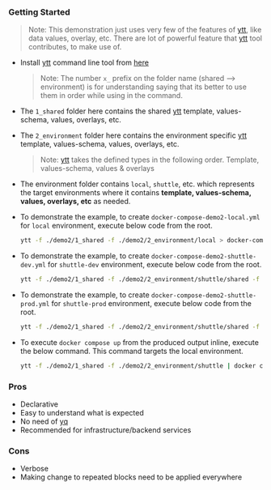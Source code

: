 ### Getting Started

> Note: This demonstration just uses very few of the features of [ytt](https://carvel.dev/ytt/), like data values, overlay, etc. There are lot of powerful feature that [ytt](https://carvel.dev/ytt/) tool contributes, to make use of. 

- Install [ytt](https://carvel.dev/ytt/) command line tool from [here](https://carvel.dev/ytt/docs/v0.46.x/install/)

    > Note: The number `x_` prefix on the folder name (shared --> environment) is for understanding saying that its better to use them in order while using in the command.

- The `1_shared` folder here contains the shared [ytt](https://carvel.dev/ytt/) template, values-schema, values, overlays, etc. 

- The `2_environment` folder here contains the environment specific [ytt](https://carvel.dev/ytt/) template, values-schema, values, overlays, etc.

    > Note: [ytt](https://carvel.dev/ytt/) takes the defined types in the following order. Template, values-schema, values & overlays

- The environment folder contains `local`, `shuttle`, etc. which represents the target environments where it contains **template, values-schema, values, overlays, etc** as needed.

- To demonstrate the example, to create `docker-compose-demo2-local.yml` for `local` environment, execute below code from the root. 

    ```sh
    ytt -f ./demo2/1_shared -f ./demo2/2_environment/local > docker-compose-demo2-local.yml
    ```

- To demonstrate the example, to create `docker-compose-demo2-shuttle-dev.yml` for `shuttle-dev` environment, execute below code from the root. 

    ```sh
    ytt -f ./demo2/1_shared -f ./demo2/2_environment/shuttle/shared -f ./demo2/2_environment/shuttle/dev > docker-compose-demo2-shuttle-dev.yml
    ```

- To demonstrate the example, to create `docker-compose-demo2-shuttle-prod.yml` for `shuttle-prod` environment, execute below code from the root. 

    ```sh
    ytt -f ./demo2/1_shared -f ./demo2/2_environment/shuttle/shared -f ./demo2/2_environment/shuttle/prod > docker-compose-demo2-shuttle-prod.yml
    ```

- To execute `docker compose up` from the produced output inline, execute the below command. This command targets the local environment.
    
    ```sh
    ytt -f ./demo2/1_shared -f ./demo2/2_environment/shuttle | docker compose -f- up
    ```

### Pros
- Declarative
- Easy to understand what is expected
- No need of [yq](https://mikefarah.gitbook.io/yq/)
- Recommended for infrastructure/backend services

### Cons
- Verbose
- Making change to repeated blocks need to be applied everywhere